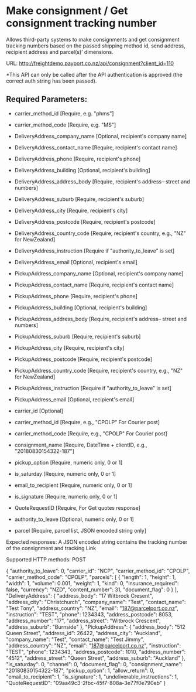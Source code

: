 # Make consignment / Get consignment tracking number

Allows third-party systems to make consignments and get consignment tracking
numbers based on the passed shipping method id, send address, recipient address
and parcel(s)’ dimensions. 

URL: http://freightdemo.payport.co.nz/api/consignment?client_id=110

*This API can only be called after the API authentication is approved (the correct
auth string has been passed). 

## Required Parameters:
* carrier_method_id [Require, e.g. "phms"]
* carrier_method_code [Require, e.g. "MS"]

* DeliveryAddress_company_name [Optional, recipient's company name]
* DeliveryAddress_contact_name [Require, recipient's contact name]
* DeliveryAddress_phone [Require, recipient's phone]
* DeliveryAddress_building [Optional, recipient's building]
* DeliveryAddress_address_body [Require, recipient's address– street and numbers]
* DeliveryAddress_suburb [Require, recipient's suburb]
* DeliveryAddress_city [Require, recipient's city]
* DeliveryAddress_postcode [Require, recipient's postcode]
* DeliveryAddress_country_code [Require, recipient's country, e.g., "NZ" for NewZealand]
* DeliveryAddress_instruction [Require if "authority_to_leave" is set]
* DeliveryAddress_email [Optional, recipient's email]

* PickupAddress_company_name [Optional, recipient's company name]
* PickupAddress_contact_name [Require, recipient's contact name]
* PickupAddress_phone [Require, recipient's phone]
* PickupAddress_building [Optional, recipient's building]
* PickupAddress_address_body [Require, recipient's address– street and numbers]
* PickupAddress_suburb [Require, recipient's suburb]
* PickupAddress_city [Require, recipient's city]
* PickupAddress_postcode [Require, recipient's postcode]
* PickupAddress_country_code [Require, recipient's country, e.g., "NZ" for NewZealand]
* PickupAddress_instruction [Require if "authority_to_leave" is set]
* PickupAddress_email [Optional, recipient's email]

* carrier_id [Optional]
* carrier_method_id [Require, e.g., "CPOLP" For Courier post]
* carrier_method_code [Require, e.g., "CPOLP" For Courier post]
* consignment_name [Require, DateTime + clientID, e.g., "20180830154322-187"]
* pickup_option [Require, numeric only, 0 or 1]
* is_saturday [Require, numeric only, 0 or 1]
* email_to_recipient [Require, numeric only, 0 or 1]
* is_signature [Require, numeric only, 0 or 1]
* QuoteRequestID [Require, For Get quotes response]
* authority_to_leave [Optional, numeric only, 0 or 1]

* parcel [Require, parcel list, JSON encoded string only]

Expected responses:
A JSON encoded string contains the tracking number of the consignment and
tracking Link

Supported HTTP methods: POST

{
  "authority_to_leave": 0,
  "carrier_id": "NCP",
  "carrier_method_id": "CPOLP",
  "carrier_method_code": "CPOLP",
  "parcels": [
    {
      "length": 1,
      "height": 1,
      "width": 1,
      "volume": 0.001,
      "weight": 1,
      "kind": 0,
      "insurance_required": false,
      "currency": "NZD",
      "content_number": 31,
      "document_flag": 0
    }
  ],
  "DeliveryAddress": {
    "address_body": "17 Witbrock Cresent",
    "address_city": "Christchurch",
    "company_name": "Test",
    "contact_name": "Test Tony",
    "address_country": "NZ",
    "email": "187@parcelport.co.nz",
    "instruction": "TEST",
    "phone": 1234343,
    "address_postcode": 8053,
    "address_number": "17",
    "address_street": "Witbrock Crescent",
    "address_suburb": "Burnside"
  },
  "PickupAddress": {
    "address_body": "512 Queen Street",
    "address_id": 26422,
    "address_city": "Auckland",
    "company_name": "Test",
    "contact_name": "Test Jimmy",
    "address_country": "NZ",
    "email": "187@parcelport.co.nz",
    "instruction": "TEST",
    "phone": 1234343,
    "address_postcode": 1010,
    "address_number": "4512",
    "address_street": "Queen Street",
    "address_suburb": "Auckland"
  },
  "is_saturday": 0,
  "channel": 0,
  "document_flag": 0,
  "consignment_name": "20180830154322-187",
  "pickup_option": 1,
  "allow_return": 0,
  "email_to_recipient": 1,
  "is_signature": 1,
  "undeliverable_instructions": 1,
  "QuoteRequestID": "09aa49c3-2fbc-45f7-808a-3e77f0e790eb"
}